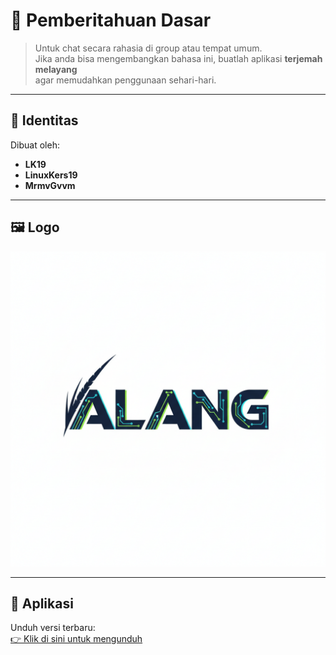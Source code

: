 # 🔐 Pemberitahuan Dasar

> Untuk chat secara rahasia di group atau tempat umum.  
> Jika anda bisa mengembangkan bahasa ini, buatlah aplikasi **terjemah melayang**  
> agar memudahkan penggunaan sehari-hari.

---

## 📌 Identitas
Dibuat oleh:  
- **LK19**  
- **LinuxKers19**  
- **MrmvGvvm**

---

## 🖼️ Logo
![Alang Logo](Alang-logo.png)

---

## 📱 Aplikasi
Unduh versi terbaru:  
[👉 Klik di sini untuk mengunduh](app-release.apk)
